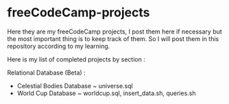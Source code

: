 # freeCodeCamp-projects

Here they are my freeCodeCamp projects, I post them here if necessary but the most important thing is to keep track of them.
So I will post them in this repository according to my learning.

Here is my list of completed projects by section :

Relational Database (Beta) :
- Celestial Bodies Database ~ universe.sql
- World Cup Database ~ worldcup.sql, insert_data.sh, queries.sh
